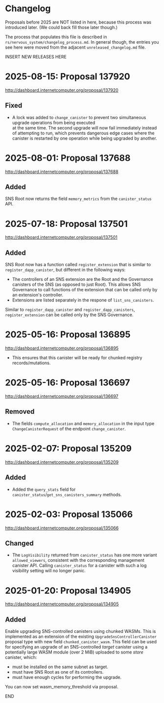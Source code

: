# Changelog

Proposals before 2025 are NOT listed in here, because this process was
introduced later. (We could back fill those later though.)

The process that populates this file is described in
`rs/nervous_system/changelog_process.md`. In general though, the entries you see
here were moved from the adjacent `unreleased_changelog.md` file.


INSERT NEW RELEASES HERE


# 2025-08-15: Proposal 137920

http://dashboard.internetcomputer.org/proposal/137920

## Fixed

- A lock was added to `change_canister` to prevent two simultaneous upgrade operations from being executed  
  at the same time. The second upgrade will now fail immediately instead of attempting to run, which prevents
  dangerous edge cases where the canister is restarted by one operation while being upgraded by another.


# 2025-08-01: Proposal 137688

http://dashboard.internetcomputer.org/proposal/137688

## Added

SNS Root now returns the field `memory_metrics` from the `canister_status` API.


# 2025-07-18: Proposal 137501

http://dashboard.internetcomputer.org/proposal/137501

## Added

SNS Root now has a function called `register_extension` that is similar to `register_dapp_canister`,
but different in the following ways:

* The controllers of an SNS extension are the Root and the Governance canisters of the SNS (as
  opposed to just Root). This allows SNS Governance to call functions of the extension that can
  be called only by an extension's controller.
* Extensions are listed separately in the respone of `list_sns_canisters`.

Similar to `register_dapp_canister` and `register_dapp_canisters`, `register_extension` can be
called only by the SNS Governance.


# 2025-05-16: Proposal 136895

http://dashboard.internetcomputer.org/proposal/136895

* This ensures that this canister will be ready for chunked registry records/mutations.


# 2025-05-16: Proposal 136697

http://dashboard.internetcomputer.org/proposal/136697

## Removed
- The fields `compute_allocation` and `memory_allocation` in the input type `ChangeCanisterRequest`
  of the endpoint `change_canister`.


# 2025-02-07: Proposal 135209

http://dashboard.internetcomputer.org/proposal/135209

## Added

* Added the `query_stats` field for `canister_status`/`get_sns_canisters_summary` methods.


# 2025-02-03: Proposal 135066

http://dashboard.internetcomputer.org/proposal/135066

## Changed

- The `LogVisibility` returned from `canister_status` has one more variant `allowed_viewers`,
  consistent with the corresponding management canister API. Calling `canister_status` for a
  canister with such a log visibility setting will no longer panic.


# 2025-01-20: Proposal 134905

http://dashboard.internetcomputer.org/proposal/134905

## Added

Enable upgrading SNS-controlled canisters using chunked WASMs. This is implemented as an extension
of the existing `UpgradeSnsControllerCanister` proposal type with new field `chunked_canister_wasm`.
This field can be used for specifying an upgrade of an SNS-controlled *target* canister using
a potentially large WASM module (over 2 MiB) uploaded to some *store* canister, which:
* must be installed on the same subnet as target.
* must have SNS Root as one of its controllers.
* must have enough cycles for performing the upgrade.

You can now set wasm_memory_threshold via proposal.


END
